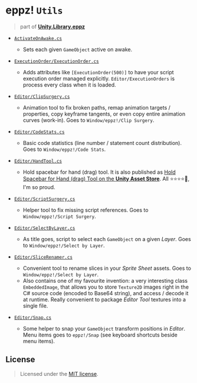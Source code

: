 # eppz! `Utils`
> part of [**Unity.Library.eppz**](https://github.com/eppz/Unity.Library.eppz)

* [`ActivateOnAwake.cs`](ActivateOnAwake.cs)

	+ Sets each given `GameObject` active on awake.

* [`ExecutionOrder/ExecutionOrder.cs`](ExecutionOrder/ExecutionOrder.cs)

	+ Adds attributes like `[ExecutionOrder(500)]` to have your script execution order managed explicitly. `Editor/ExecutionOrders` is process every class when it is loaded.

* [`Editor/ClipSurgery.cs`](Editor/CodeStats.cs)

	+ Animation tool to fix broken paths, remap animation targets / properties, copy keyframe tangents, or even copy entire animation curves (work-in). Goes to `Window/eppz!/Clip Surgery`.

* [`Editor/CodeStats.cs`](Editor/CodeStats.cs)

	+ Basic code statistics (line number / statement count distribution). Goes to `Window/eppz!/Code Stats`.

* [`Editor/HandTool.cs`](Editor/HandTool.cs)

	+ Hold spacebar for hand (drag) tool. It is also published as [Hold Spacebar for Hand (drag) Tool on the **Unity Asset Store**](https://www.assetstore.unity3d.com/en/#!content/32803). All ⭐⭐⭐⭐🌟, I'm so proud.

* [`Editor/ScriptSurgery.cs`](Editor/ScriptSurgery.cs)

	+ Helper tool to fix missing script references. Goes to `Window/eppz!/Script Surgery`.

* [`Editor/SelectByLayer.cs`](Editor/SelectByLayer.cs)

	+ As title goes, script to select each `GameObject` on a given *Layer*. Goes to `Window/eppz!/Select by Layer`.

* [`Editor/SliceRenamer.cs`](Editor/SliceRenamer.cs)

	+ Convenient tool to rename slices in your *Sprite Sheet* assets. Goes to `Window/eppz!/Select by Layer`.
	+ Also contains one of my favourite invention: a very interesting class `EmbeddedImage`, that allows you to store `Texture2D` images right in the C# source code (encoded to Base64 string), and access / decode it at runtime. Really convenient to package *Editor Tool* textures into a single file.

* [`Editor/Snap.cs`](Editor/Snap.cs)

	+ Some helper to snap your `GameObject` transform positions in *Editor*. Menu items goes to `eppz!/Snap` (see keyboard shortcuts beside menu items).

## License

> Licensed under the [MIT license](http://en.wikipedia.org/wiki/MIT_License).

